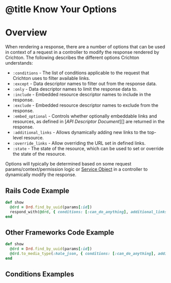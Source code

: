 # @title Know Your Options

# Overview
When rendering a response, there are a number of options that can be used in context of a request in a controller to
modify the response rendered by Crichton. The following describes the different options Crichton understands:

* `:conditions` - The list of conditions applicable to the request that Crichton uses to filter available links.
* `:except` - Data descriptor names to filter out from the response data.
* `:only` - Data descriptor names to limit the response data to.
* `:include` - Embedded resource descriptor names to include in the response.
* `:exclude` - Embedded resource descriptor names to exclude from the response.
* `:embed_optional` - Controls whether optionally embeddable links and resources, as defined in 
[_API Descriptor Document_][] are returned in the response.
* `:additional_links` - Allows dynamically adding new links to the top-level resource.
* `:override_links` - Allow overriding the URL set in defined links.
* `:state` - The state of the resource, which can be used to set or override the state of the resource.

Options will typically be determined based on some request params/context/permission logic or 
[Service Object][] in a controller to dynamically modify the response. 

## Rails Code Example

```ruby
def show
  @drd = Drd.find_by_uuid(params[:id])
  respond_with(@drd, { conditions: [:can_do_anything], additional_links: { 'next' => '...' } })
end
```

## Other Frameworks Code Example

```ruby
def show
  @drd = Drd.find_by_uuid(params[:id])
  @drd.to_media_type(:hale_json, { conditions: [:can_do_anything], additional_links: { 'next' => '...' } })
end
```

## Conditions Examples


[Service Object]: ../README.md#service-objects
